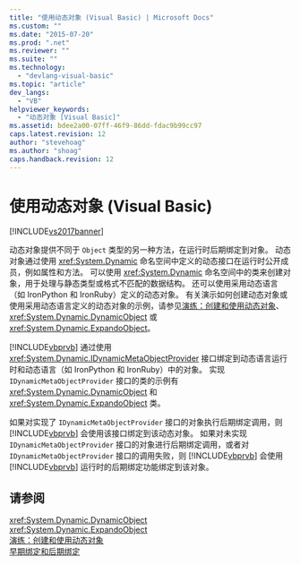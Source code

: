 ```yaml
---
title: "使用动态对象 (Visual Basic) | Microsoft Docs"
ms.custom: ""
ms.date: "2015-07-20"
ms.prod: ".net"
ms.reviewer: ""
ms.suite: ""
ms.technology: 
  - "devlang-visual-basic"
ms.topic: "article"
dev_langs: 
  - "VB"
helpviewer_keywords: 
  - "动态对象 [Visual Basic]"
ms.assetid: bdee2a00-07ff-46f9-86dd-fdac9b99cc97
caps.latest.revision: 12
author: "stevehoag"
ms.author: "shoag"
caps.handback.revision: 12
---
```

# 使用动态对象 (Visual Basic)
[!INCLUDE[vs2017banner](../../../../visual-basic/includes/vs2017banner.md)]

动态对象提供不同于 `Object` 类型的另一种方法，在运行时后期绑定到对象。  动态对象通过使用 <xref:System.Dynamic> 命名空间中定义的动态接口在运行时公开成员，例如属性和方法。  可以使用 <xref:System.Dynamic> 命名空间中的类来创建对象，用于处理与静态类型或格式不匹配的数据结构。  还可以使用采用动态语言（如 IronPython 和 IronRuby）定义的动态对象。  有关演示如何创建动态对象或使用采用动态语言定义的动态对象的示例，请参见[演练：创建和使用动态对象](../../../../csharp/programming-guide/types/walkthrough-creating-and-using-dynamic-objects.md)、<xref:System.Dynamic.DynamicObject> 或 <xref:System.Dynamic.ExpandoObject>。  
  
 [!INCLUDE[vbprvb](../../../../csharp/programming-guide/concepts/linq/includes/vbprvb-md.md)] 通过使用 <xref:System.Dynamic.IDynamicMetaObjectProvider> 接口绑定到动态语言运行时和动态语言（如 IronPython 和 IronRuby）中的对象。  实现 `IDynamicMetaObjectProvider` 接口的类的示例有 <xref:System.Dynamic.DynamicObject> 和 <xref:System.Dynamic.ExpandoObject> 类。  
  
 如果对实现了 `IDynamicMetaObjectProvider` 接口的对象执行后期绑定调用，则 [!INCLUDE[vbprvb](../../../../csharp/programming-guide/concepts/linq/includes/vbprvb-md.md)] 会使用该接口绑定到该动态对象。  如果对未实现 `IDynamicMetaObjectProvider` 接口的对象进行后期绑定调用，或者对 `IDynamicMetaObjectProvider` 接口的调用失败，则 [!INCLUDE[vbprvb](../../../../csharp/programming-guide/concepts/linq/includes/vbprvb-md.md)] 会使用 [!INCLUDE[vbprvb](../../../../csharp/programming-guide/concepts/linq/includes/vbprvb-md.md)] 运行时的后期绑定功能绑定到该对象。  
  
## 请参阅  
 <xref:System.Dynamic.DynamicObject>   
 <xref:System.Dynamic.ExpandoObject>   
 [演练：创建和使用动态对象](../../../../csharp/programming-guide/types/walkthrough-creating-and-using-dynamic-objects.md)   
 [早期绑定和后期绑定](../../../../visual-basic/programming-guide/language-features/early-late-binding/early-and-late-binding.md)